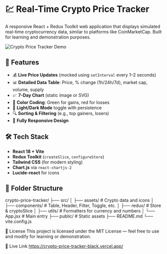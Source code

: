 # 💹 Real-Time Crypto Price Tracker

A responsive React + Redux Toolkit web application that displays simulated real-time cryptocurrency data, similar to platforms like CoinMarketCap. Built for learning and demonstration purposes.

![Crypto Price Tracker Demo](https://crypto-price-tracker-black.vercel.app/)

## 🚀 Features

- 💰 **Live Price Updates** (mocked using `setInterval` every 1–2 seconds)
- 📊 **Detailed Data Table**: Price, % change (1h/24h/7d), market cap, volume, supply
- 📈 **7-Day Chart** (static image or SVG)
- 🎨 **Color Coding**: Green for gains, red for losses
- 🌙 **Light/Dark Mode** toggle with persistence
- 🔍 **Sorting & Filtering** (e.g., top gainers, losers)
- 📱 **Fully Responsive Design**

## 🛠️ Tech Stack

- **React 18 + Vite**
- **Redux Toolkit** (`createSlice`, `configureStore`)
- **Tailwind CSS** (for modern styling)
- **Chart.js** via `react-chartjs-2`
- **Lucide-react** for icons

## 📁 Folder Structure

crypto-price-tracker/
├── src/
│ ├── assets/ # Crypto data and icons
│ ├── components/ # Table, Header, Filter, Toggle, etc.
│ ├── redux/ # Store & cryptoSlice
│ ├── utils/ # Formatters for currency and numbers
│ └── App.jsx # Main entry
├── public/ # Static assets
├── README.md
└── vite.config.js

📝 License
This project is licensed under the MIT License — feel free to use and modify for learning or demonstration.

🔗 Live Link
 https://crypto-price-tracker-black.vercel.app/
